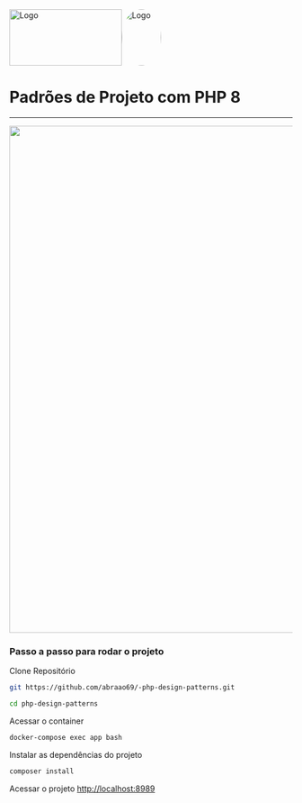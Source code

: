 <div style="display: flex; align-items: center;">
  <img src="https://github.com/abraao69/ApiRestful-teste/blob/main/logo.png" alt="Logo" width="200" height="100">
  <img src="https://github.com/abraao69/abraao69-portfolio-abraao/blob/master/testinho/portfolio/1679067787215.jpeg" alt="Logo" width="70" height="100" style="border-radius: 100%;">
<br><br>
</div>

# Padrões de Projeto com PHP 8

<hr>
<p align="center">
 <img width="900px" src="https://miro.medium.com/max/620/1*zgEfHDfuRjQMP7G7kTqY_A.png" />
</p>



### Passo a passo para rodar o projeto
Clone Repositório
```sh
git https://github.com/abraao69/-php-design-patterns.git
```

```sh
cd php-design-patterns
```

Acessar o container
```sh
docker-compose exec app bash
```


Instalar as dependências do projeto
```sh
composer install
```


Acessar o projeto
[http://localhost:8989](http://localhost:8989)
